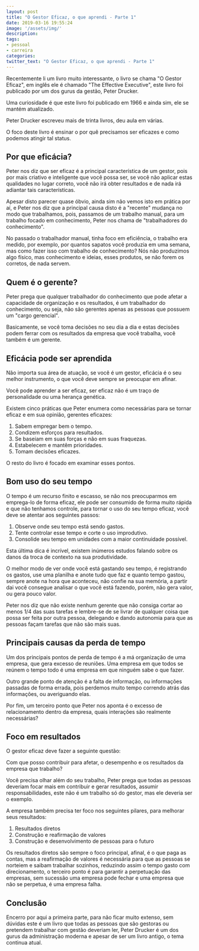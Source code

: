 ```yaml
---
layout: post
title: "O Gestor Eficaz, o que aprendi - Parte 1"
date: 2019-03-16 19:55:24
image: '/assets/img/'
description:
tags:
- pessoal
- carreira
categories:
twitter_text: "O Gestor Eficaz, o que aprendi - Parte 1"
---
```


Recentemente li um livro muito interessante, o livro se chama "O Gestor Eficaz", em inglês ele é chamado "The Effective Executive", este livro foi publicado por um dos gurus da gestão, Peter Drucker.

Uma curiosidade é que este livro foi publicado em 1966 e ainda sim, ele se mantém atualizado.

Peter Drucker escreveu mais de trinta livros, deu aula em várias.

O foco deste livro é ensinar o por quê precisamos ser eficazes e como podemos atingir tal status.

## Por que eficácia?

Peter nos diz que ser eficaz é a principal característica de um gestor, pois por mais criativo e inteligente que você possa ser, se você não aplicar estas qualidades no lugar correto, você não irá obter resultados e de nada irá adiantar tais características.

Apesar disto parecer quase óbvio, ainda sim não vemos isto em prática por aí, e Peter nos diz que a principal causa disto é a "recente" mudança no modo que trabalhamos, pois, passamos de um trabalho manual, para um trabalho focado em conhecimento, Peter nos chama de "trabalhadores do conhecimento".

No passado o trabalhador manual, tinha foco em eficiência, o trabalho era medido, por exemplo, por quantos sapatos você produzia em uma semana, mas como fazer isso com trabalho de conhecimento? Nós não produzimos algo físico, mas conhecimento e ideias, esses produtos, se não forem os corretos, de nada servem.

## Quem é o gerente?

Peter prega que qualquer trabalhador do conhecimento que pode afetar a capacidade de organização e os resultados, é um trabalhador do conhecimento, ou seja, não são gerentes apenas as pessoas que possuem um "cargo gerencial".

Basicamente, se você toma decisões no seu dia a dia e estas decisões podem ferrar com os resultados da empresa que você trabalha, você também é um gerente.

## Eficácia pode ser aprendida

Não importa sua área de atuação, se você é um gestor, eficácia é o seu melhor instrumento, o que você deve sempre se preocupar em afinar.

Você pode aprender a ser eficaz, ser eficaz não é um traço de personalidade ou uma herança genética.

Existem cinco práticas que Peter enumera como necessárias para se tornar eficaz e em sua opinião, gerentes eficazes:

1. Sabem empregar bem o tempo.
2. Condizem esforços para resultados.
3. Se baseiam em suas forças e não em suas fraquezas.
4. Estabelecem e mantêm prioridades.
5. Tomam decisões eficazes.

O resto do livro é focado em examinar esses pontos.

## Bom uso do seu tempo

O tempo é um recurso finito e escasso, se não nos preocuparmos em emprega-lo de forma eficaz, ele pode ser consumido de forma muito rápida e que não tenhamos controle, para tornar o uso do seu tempo eficaz, você deve se atentar aos seguintes passos:

1. Observe onde seu tempo está sendo gastos.
2. Tente controlar esse tempo e corte o uso improdutivo.
3. Consolide seu tempo em unidades com a maior continuidade possível.

Esta última dica é incrível, existem inúmeros estudos falando sobre os danos da troca de contexto na sua produtividade.

O melhor modo de ver onde você está gastando seu tempo, é registrando os gastos, use uma planilha e anote tudo que faz e quanto tempo gastou, sempre anote na hora que aconteceu, não confie na sua memória, a partir dai você consegue analisar o que você está fazendo, porém, não gera valor, ou gera pouco valor.

Peter nos diz que não existe nenhum gerente que não consiga cortar ao menos 1/4 das suas tarefas e lembre-se de se livrar de qualquer coisa que possa ser feita por outra pessoa, delegando e dando autonomia para que as pessoas façam tarefas que não são mais suas.

## Principais causas da perda de tempo

Um dos principais pontos de perda de tempo é a má organização de uma empresa, que gera excesso de reuniões. Uma empresa em que todos se reúnem o tempo todo é uma empresa em que ninguém sabe o que fazer.

Outro grande ponto de atenção é a falta de informação, ou informações passadas de forma errada, pois perdemos muito tempo correndo atrás das informações, ou averiguando elas.

Por fim, um terceiro ponto que Peter nos aponta é o excesso de relacionamento dentro da empresa, quais interações são realmente necessárias?

## Foco em resultados

O gestor eficaz deve fazer a seguinte questão:

Com que posso contribuir para afetar, o desempenho e os resultados da empresa que trabalho?

Você precisa olhar além do seu trabalho, Peter prega que todas as pessoas deveriam focar mais em contribuir e gerar resultados, assumir responsabilidades, este não é um trabalho só do gestor, mas ele deveria ser o exemplo.

A empresa também precisa ter foco nos seguintes pilares, para melhorar seus resultados:

1. Resultados diretos
2. Construção e reafirmação de valores
3. Construção e desenvolvimento de pessoas para o futuro

Os resultados diretos são sempre o foco principal, afinal, é o que paga as contas, mas a reafirmação de valores é necessária para que as pessoas se norteiem e saibam trabalhar sozinhos, reduzindo assim o tempo gasto com direcionamento, o terceiro ponto é para garantir a perpetuação das empresas, sem sucessão uma empresa pode fechar e uma empresa que não se perpetua, é uma empresa falha.

## Conclusão

Encerro por aqui a primeira parte, para não ficar muito extenso, sem dúvidas este é um livro que todas as pessoas que são gestoras ou pretendem trabalhar com gestão deveriam ler, Peter Drucker é um dos gurus da administração moderna e apesar de ser um livro antigo, o tema continua atual.
